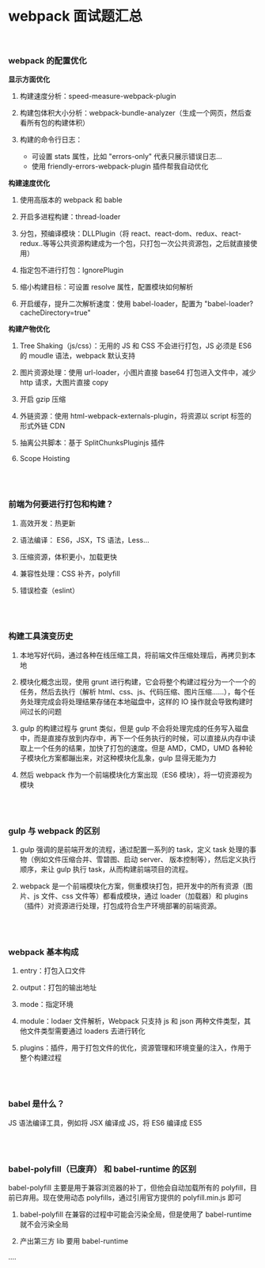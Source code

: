 # webpack 面试题汇总

</br>

### webpack 的配置优化

**显示方面优化**

1. 构建速度分析：speed-measure-webpack-plugin

2. 构建包体积大小分析：webpack-bundle-analyzer（生成一个网页，然后查看所有包的构建体积）

3. 构建的命令行日志：
    - 可设置 stats 属性，比如 "errors-only" 代表只展示错误日志...
    - 使用 friendly-errors-webpack-plugin 插件帮我自动优化

**构建速度优化**

1. 使用高版本的 webpack 和 bable

2. 开启多进程构建：thread-loader

3. 分包，预编译模块：DLLPlugin（将 react、react-dom、redux、react-redux..等等公共资源构建成为一个包，只打包一次公共资源包，之后就直接使用）

4. 指定包不进行打包：IgnorePlugin

5. 缩小构建目标：可设置 resolve 属性，配置模块如何解析

6. 开启缓存，提升二次解析速度：使用 babel-loader，配置为 "babel-loader?cacheDirectory=true"

**构建产物优化**

1. Tree Shaking（js/css）：无用的 JS 和 CSS 不会进行打包，JS 必须是 ES6 的 moudle 语法，webpack 默认支持

2. 图片资源处理：使用 url-loader，小图片直接 base64 打包进入文件中，减少 http 请求，大图片直接 copy

3. 开启 gzip 压缩

4. 外链资源：使用 html-webpack-externals-plugin，将资源以 script 标签的形式外链 CDN

5. 抽离公共脚本：基于 SplitChunksPluginjs 插件

6. Scope Hoisting

</br>
</br>

### 前端为何要进行打包和构建？

1. 高效开发：热更新

2. 语法编译： ES6，JSX，TS 语法，Less...

3. 压缩资源，体积更小，加载更快

4. 兼容性处理：CSS 补齐，polyfill

5. 错误检查（eslint）

</br>
</br>

### 构建工具演变历史

1. 本地写好代码，通过各种在线压缩工具，将前端文件压缩处理后，再拷贝到本地

2. 模块化概念出现，使用 grunt 进行构建，它会将整个构建过程分为一个一个的任务，然后去执行（解析 html、css、js、代码压缩、图片压缩……），每个任务处理完成会将处理结果存储在本地磁盘中，这样的 IO 操作就会导致构建时间过长的问题

3. gulp 的构建过程与 grunt 类似，但是 gulp 不会将处理完成的任务写入磁盘中，而是直接存放到内存中，再下一个任务执行的时候，可以直接从内存中读取上一个任务的结果，加快了打包的速度。但是 AMD，CMD，UMD 各种轮子模块化方案都蹦出来，对这种模块化乱象，gulp 显得无能为力

4. 然后 webpack 作为一个前端模块化方案出现（ES6 模块），将一切资源视为模块

</br>
</br>

### gulp 与 webpack 的区别

1. gulp 强调的是前端开发的流程，通过配置一系列的 task，定义 task 处理的事物（例如文件压缩合并、雪碧图、启动 server、 版本控制等），然后定义执行顺序，来让 gulp 执行 task，从而构建前端项目的流程。

2. webpack 是一个前端模块化方案，侧重模块打包，把开发中的所有资源（图片、js 文件、css 文件等）都看成模块，通过 loader（加载器）和 plugins（插件）对资源进行处理，打包成符合生产环境部署的前端资源。

</br>
</br>

### webpack 基本构成

1. entry：打包入口文件

2. output：打包的输出地址

3. mode：指定环境

4. module：lodaer 文件解析，Webpack 只支持 js 和 json 两种文件类型，其他文件类型需要通过 loaders 去进行转化

5. plugins：插件，用于打包文件的优化，资源管理和环境变量的注入，作用于整个构建过程

</br>
</br>

### babel 是什么？

JS 语法编译工具，例如将 JSX 编译成 JS，将 ES6 编译成 ES5

</br>
</br>

### babel-polyfill（已废弃） 和 babel-runtime 的区别

babel-polyfill 主要是用于兼容浏览器的补丁，但他会自动加载所有的 polyfill，目前已弃用。现在使用动态 polyfills，通过引用官方提供的 polyfill.min.js 即可

1. babel-polyfill 在兼容的过程中可能会污染全局，但是使用了 babel-runtime 就不会污染全局

2. 产出第三方 lib 要用 babel-runtime

....
